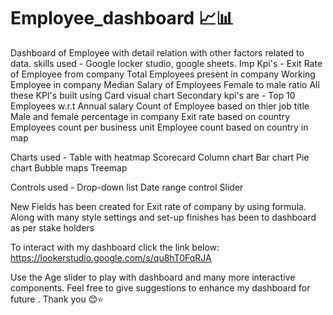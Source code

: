 # Employee_dashboard 📈📊
Dashboard of Employee with detail relation with other factors related to data.
skills used - Google locker studio, google sheets.
Imp Kpi's - Exit Rate of Employee from company 
            Total Employees present in company
            Working Employee in company
            Median Salary of Employees
            Female to male ratio
All these KPI's built using Card visual chart
Secondary kpi's are - Top 10 Employees w.r.t Annual salary
                      Count of Employee based on thier job title
                      Male and female percentage in company
                      Exit rate based on country
                      Employees count per business unit
                      Employee count based on country in map
                      
Charts used - Table with heatmap
              Scorecard
              Column chart
              Bar chart
              Pie chart
              Bubble maps
              Treemap
              
Controls used -   Drop-down list
                  Date range control
                  Slider

New Fields has been created for Exit rate of company by using formula. Along with many style settings and set-up finishes has been to dashboard as per stake holders

To interact with my dashboard click the link below:
https://lookerstudio.google.com/s/qu8hT0FqRJA


Use the Age slider to play with dashboard and many more interactive components.
Feel free to give suggestions to enhance my dashboard for future .
Thank you 😊⭐
